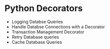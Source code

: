 # Python Decorators

- Logging Databse Queries
- Handle Databse Connections with a Decorator
- Transaction Management Decorator 
-  Retry Database queries 
-  Cache Database Queries 
